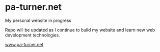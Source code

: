 pa-turner.net
=============

My personal website in progress

Repo will be updated as I continue to build my website and learn new web development technologies.

www.pa-turner.net
